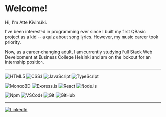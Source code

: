 # Welcome!

Hi, I'm Atte Kivimäki.

I've been interested in programming ever since I built my first QBasic project as a kid -- a quiz about song lyrics. However, my music career took priority.

Now, as a career-changing adult, I am currently studying Full Stack Web Development at Business College Helsinki and am on the lookout for an internship position.

---

![HTML5](https://img.shields.io/badge/-HTML5-%23164949?style=flat-square&logo=html5)
![CSS3](https://img.shields.io/badge/-CSS3-%23164949?style=flat-square&logo=css3)
![JavaScript](https://img.shields.io/badge/-JavaScript-%23164949?style=flat-square&logo=javascript)
![TypeScript](https://img.shields.io/badge/-TypeScript-%23164949?style=flat-square&logo=typescript)

![MongoBD](https://img.shields.io/badge/-MongoDB-%23164949?style=flat-square&logo=mongodb)
![Express.js](https://img.shields.io/badge/-Express.js-%23164949?style=flat-square&logo=express)
![React](https://img.shields.io/badge/-React-%23164949?style=flat-square&logo=react)
![Node.js](https://img.shields.io/badge/-Node.js-%23164949?style=flat-square&logo=node.js)

![Npm](https://img.shields.io/badge/-Npm.js-%23164949?style=flat-square&logo=npm)
![VSCode](https://img.shields.io/badge/-VSCode-%23164949?style=flat-square&logo=visualstudiocode)
![Git](https://img.shields.io/badge/-Git-%23164949?style=flat-square&logo=git)
![GitHub](https://img.shields.io/badge/-GitHub-%23164949?style=flat-square&logo=github)

---

[![LinkedIn](https://img.shields.io/badge/LinkedIn-0077B5?style=for-the-badge&logo=linkedin&logoColor=white)](https://www.linkedin.com/in/aj-kivimaki/)
